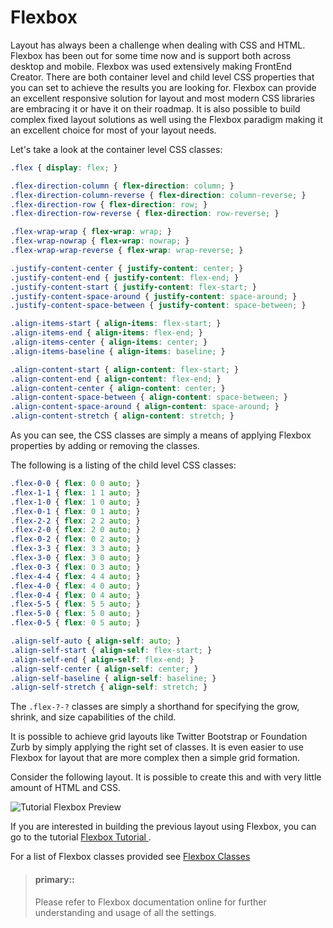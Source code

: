 # Flexbox

Layout has always been a challenge when dealing with CSS and HTML. Flexbox has been out for some time now and is support both across desktop and mobile. Flexbox was used extensively making FrontEnd Creator. There are both container level and child level CSS properties that you can set to achieve the results you are looking for. Flexbox can provide an excellent responsive solution for layout and most modern CSS libraries are embracing it or have it on their roadmap. It is also possible to build complex fixed layout solutions as well using the Flexbox paradigm making it an excellent choice for most of your layout needs.

Let's take a look at the container level CSS classes:

```css
.flex { display: flex; }

.flex-direction-column { flex-direction: column; }
.flex-direction-column-reverse { flex-direction: column-reverse; }
.flex-direction-row { flex-direction: row; }
.flex-direction-row-reverse { flex-direction: row-reverse; }

.flex-wrap-wrap { flex-wrap: wrap; }
.flex-wrap-nowrap { flex-wrap: nowrap; }
.flex-wrap-wrap-reverse { flex-wrap: wrap-reverse; }

.justify-content-center { justify-content: center; }
.justify-content-end { justify-content: flex-end; }
.justify-content-start { justify-content: flex-start; }
.justify-content-space-around { justify-content: space-around; }
.justify-content-space-between { justify-content: space-between; }

.align-items-start { align-items: flex-start; }
.align-items-end { align-items: flex-end; }
.align-items-center { align-items: center; }
.align-items-baseline { align-items: baseline; }

.align-content-start { align-content: flex-start; }
.align-content-end { align-content: flex-end; }
.align-content-center { align-content: center; }
.align-content-space-between { align-content: space-between; }
.align-content-space-around { align-content: space-around; }
.align-content-stretch { align-content: stretch; }
```

As you can see, the CSS classes are simply a means of applying Flexbox properties by adding or removing the classes.

The following is a listing of the child level CSS classes:

```css
.flex-0-0 { flex: 0 0 auto; }
.flex-1-1 { flex: 1 1 auto; }
.flex-1-0 { flex: 1 0 auto; }
.flex-0-1 { flex: 0 1 auto; }
.flex-2-2 { flex: 2 2 auto; }
.flex-2-0 { flex: 2 0 auto; }
.flex-0-2 { flex: 0 2 auto; }
.flex-3-3 { flex: 3 3 auto; }
.flex-3-0 { flex: 3 0 auto; }
.flex-0-3 { flex: 0 3 auto; }
.flex-4-4 { flex: 4 4 auto; }
.flex-4-0 { flex: 4 0 auto; }
.flex-0-4 { flex: 0 4 auto; }
.flex-5-5 { flex: 5 5 auto; }
.flex-5-0 { flex: 5 0 auto; }
.flex-0-5 { flex: 0 5 auto; }

.align-self-auto { align-self: auto; }
.align-self-start { align-self: flex-start; }
.align-self-end { align-self: flex-end; }
.align-self-center { align-self: center; }
.align-self-baseline { align-self: baseline; }
.align-self-stretch { align-self: stretch; }
```

The `.flex-?-?` classes are simply a shorthand for specifying the grow, shrink, and size capabilities of the child.

It is possible to achieve grid layouts like Twitter Bootstrap or Foundation Zurb by simply applying the right set of classes. It is even easier to use Flexbox for layout that are more complex then a simple grid formation.

Consider the following layout. It is possible to create this and with very little amount of HTML and CSS.

![Tutorial Flexbox Preview](../../assets/images/tutorials/tutorial-flexbox.png)

If you are interested in building the previous layout using Flexbox, you can go to the tutorial [ Flexbox Tutorial ](../../tutorials/flexbox-screen.md).

For a list of Flexbox classes provided see [ Flexbox Classes ](../../reference/css/flexbox-classes.md)

> #### primary::
> Please refer to Flexbox documentation online for further understanding and usage of all the settings.
